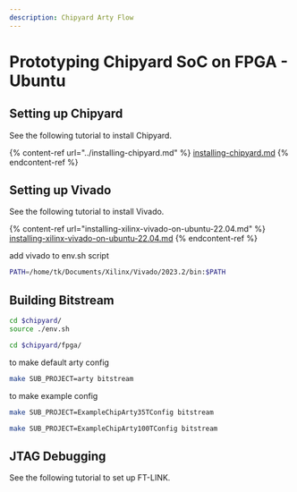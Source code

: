 ```yaml
---
description: Chipyard Arty Flow
---
```


# Prototyping Chipyard SoC on FPGA - Ubuntu

## Setting up Chipyard

See the following tutorial to install Chipyard.

{% content-ref url="../installing-chipyard.md" %}
[installing-chipyard.md](../installing-chipyard.md)
{% endcontent-ref %}



## Setting up Vivado

See the following tutorial to install Vivado.

{% content-ref url="installing-xilinx-vivado-on-ubuntu-22.04.md" %}
[installing-xilinx-vivado-on-ubuntu-22.04.md](installing-xilinx-vivado-on-ubuntu-22.04.md)
{% endcontent-ref %}

add vivado to env.sh script

```bash
PATH=/home/tk/Documents/Xilinx/Vivado/2023.2/bin:$PATH
```



## Building Bitstream

```bash
cd $chipyard/
source ./env.sh
```

```bash
cd $chipyard/fpga/
```

to make default arty config

```bash
make SUB_PROJECT=arty bitstream
```

to make example config

```bash
make SUB_PROJECT=ExampleChipArty35TConfig bitstream
```

```bash
make SUB_PROJECT=ExampleChipArty100TConfig bitstream
```





## JTAG Debugging

See the following tutorial to set up FT-LINK.



